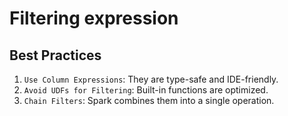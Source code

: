 # Filtering expression

## Best Practices

1. `Use Column Expressions`: They are type-safe and IDE-friendly.
2. `Avoid UDFs for Filtering`: Built-in functions are optimized.
3. `Chain Filters`: Spark combines them into a single operation.
